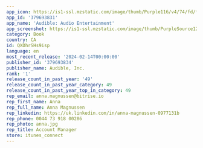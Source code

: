 ```yaml
---
app_icon: https://is1-ssl.mzstatic.com/image/thumb/Purple116/v4/74/fd/f5/74fdf541-7a3f-80ff-217a-1ba2a34dda8d/AppIcon-0-1x_U007emarketing-0-0-0-7-0-0-85-220-0.png/1024x1024bb.png
app_id: '379693831'
app_name: 'Audible: Audio Entertainment'
app_screenshot: https://is1-ssl.mzstatic.com/image/thumb/PurpleSource126/v4/8a/87/92/8a879246-55fe-fa80-ce66-919a534bcec9/56fe0c34-425b-43c8-bd58-ce28b16664e0_iPhone__U00286.5-inch_U0029_-_01.png/1284x2778bb.png
category: Book
country: CA
id: QXDhrSHs9isp
language: en
most_recent_release: '2024-02-14T00:00:00'
publisher_id: '379693834'
publisher_name: Audible, Inc.
rank: '1'
release_count_in_past_year: '49'
release_count_in_past_year_category: 49
release_count_in_past_year_top_in_category: 49
rep_email: anna.magnussen@bitrise.io
rep_first_name: Anna
rep_full_name: Anna Magnussen
rep_linkedin: https://uk.linkedin.com/in/anna-magnussen-0977131b
rep_phone: 0044 73 918 00286
rep_photo: anna.jpg
rep_title: Account Manager
store: itunes_connect
---
```

